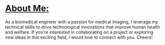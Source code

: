 # [About Me:](https://www.linkedin.com/in/omaryunis/)
As a biomedical engineer with a passion for medical imaging, I leverage my technical skills to drive technological innovations that improve human health and welfare. If you're interested in collaborating on a project or exploring new ideas in this exciting field, I would love to connect with you. Cheers!
